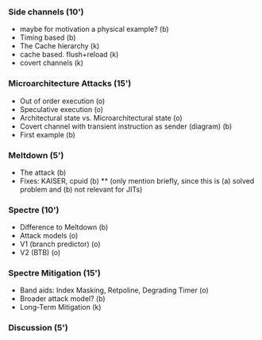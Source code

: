 ### Side channels   (10')

* maybe for motivation a physical example? (b)
* Timing based (b)
* The Cache hierarchy (k)
* cache based. flush+reload (k)
* covert channels (k)

### Microarchitecture Attacks (15')

* Out of order execution (o)
* Speculative execution (o)
* Architectural state vs. Microarchitectural state (o)
* Covert channel with transient instruction as sender (diagram) (b)
* First example (b)

### Meltdown  (5')

* The attack (b)
* Fixes: KAISER, cpuid (b)
** (only mention briefly, since this is (a) solved problem and (b) not relevant for JITs)

### Spectre (10')

* Difference to Meltdown (b)
* Attack models (o)
* V1 (branch predictor) (o)
* V2 (BTB) (o)

### Spectre Mitigation (15')

* Band aids: Index Masking, Retpoline, Degrading Timer (o)
* Broader attack model? (b)
* Long-Term Mitigation (k)

### Discussion (5')
